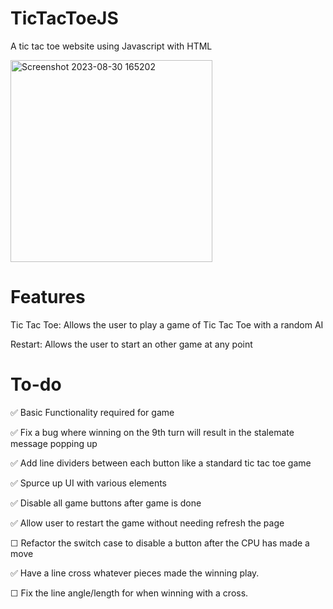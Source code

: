 # TicTacToeJS
A tic tac toe website using Javascript with HTML

<img width="323" alt="Screenshot 2023-08-30 165202" src="https://github.com/JorgeAgue/TicTacToeJS/assets/98124296/259fd2de-60c9-45cb-a1f9-f86c57b1faf8">

# Features
Tic Tac Toe: Allows the user to play a game of Tic Tac Toe with a random AI

Restart: Allows the user to start an other game at any point

# To-do
✅ Basic Functionality required for game

✅ Fix a bug where winning on the 9th turn will result in the stalemate message popping up

✅ Add line dividers between each button like a standard tic tac toe game

✅ Spurce up UI with various elements

✅ Disable all game buttons after game is done

✅ Allow user to restart the game without needing refresh the page

☐ Refactor the switch case to disable a button after the CPU has made a move

✅ Have a line cross whatever pieces made the winning play.

☐ Fix the line angle/length for when winning with a cross.

